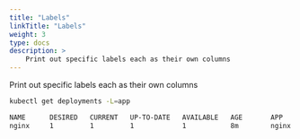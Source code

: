 ```yaml
---
title: "Labels"
linkTitle: "Labels"
weight: 3
type: docs
description: >
    Print out specific labels each as their own columns
---
```


Print out specific labels each as their own columns

```bash
kubectl get deployments -L=app
```

```bash
NAME      DESIRED   CURRENT   UP-TO-DATE   AVAILABLE   AGE       APP
nginx     1         1         1            1           8m        nginx
```